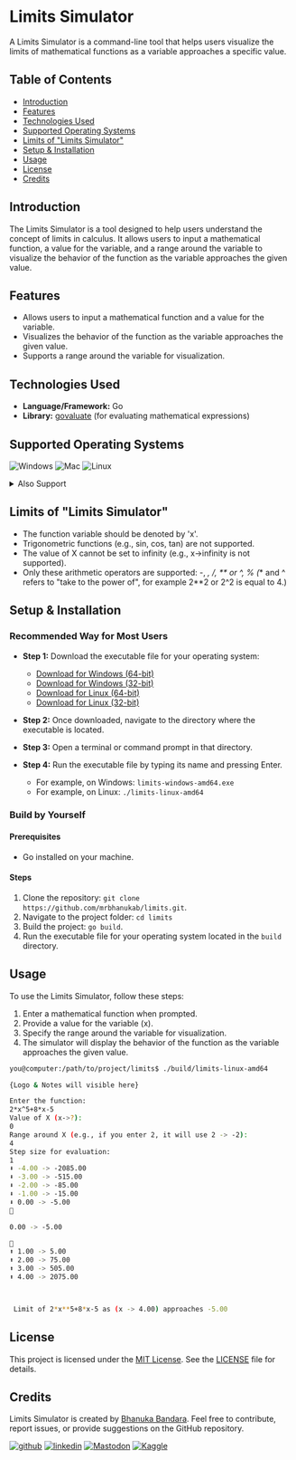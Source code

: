 # Limits Simulator

A Limits Simulator is a command-line tool that helps users visualize the limits of mathematical functions as a variable approaches a specific value.

## Table of Contents
- [Introduction](#introduction)
- [Features](#features)
- [Technologies Used](#technologies-used)
- [Supported Operating Systems](#supported-operating-systems)
- [Limits of "Limits Simulator"](#limits-of-limits-simulator)
- [Setup & Installation](#setup--installation)
- [Usage](#usage)
- [License](#license)
- [Credits](#credits)

## Introduction

The Limits Simulator is a tool designed to help users understand the concept of limits in calculus. It allows users to input a mathematical function, a value for the variable, and a range around the variable to visualize the behavior of the function as the variable approaches the given value.

## Features

- Allows users to input a mathematical function and a value for the variable.
- Visualizes the behavior of the function as the variable approaches the given value.
- Supports a range around the variable for visualization.

## Technologies Used

- **Language/Framework:** Go
- **Library:** [govaluate](https://github.com/Knetic/govaluate) (for evaluating mathematical expressions)

## Supported Operating Systems

![Windows](	https://img.shields.io/badge/Windows-0078D6?style=for-the-badge&logo=windows&logoColor=white)
![Mac](https://img.shields.io/badge/mac%20os-000000?style=for-the-badge&logo=apple&logoColor=white)
![Linux](https://img.shields.io/badge/Linux-FCC624?style=for-the-badge&logo=linux&logoColor=black)

<details>
<summary>Also Support</summary>
<ul>
<li>aix/ppc64</li>
<li>android/386</li>
<li>android/amd64</li>
<li>android/arm</li>
<li>android/arm64</li>
<li>darwin/amd64</li>
<li>darwin/arm64</li>
<li>dragonfly/amd64</li>
<li>freebsd/386</li>
<li>freebsd/amd64</li>
<li>freebsd/arm</li>
<li>freebsd/arm64</li>
<li>freebsd/riscv64</li>
<li>illumos/amd64</li>
<li>ios/amd64</li>
<li>ios/arm64</li>
<li>js/wasm</li>
<li>linux/386</li>
<li>linux/amd64</li>
<li>linux/arm</li>
<li>linux/arm64</li>
<li>linux/loong64</li>
<li>linux/mips</li>
<li>linux/mips64</li>
<li>linux/mips64le</li>
<li>linux/mipsle</li>
<li>linux/ppc64</li>
<li>linux/ppc64le</li>
<li>linux/riscv64</li>
<li>linux/s390x</li>
<li>netbsd/386</li>
<li>netbsd/amd64</li>
<li>netbsd/arm</li>
<li>netbsd/arm64</li>
<li>openbsd/386</li>
<li>openbsd/amd64</li>
<li>openbsd/arm</li>
<li>openbsd/arm64</li>
<li>openbsd/ppc64</li>
<li>plan9/386</li>
<li>plan9/amd64</li>
<li>plan9/arm</li>
<li>solaris/amd64</li>
<li>wasip1/wasm</li>
<li>windows/386</li>
<li>windows/amd64</li>
<li>windows/arm</li>
<li>windows/arm64</li>
</ul>
</details>

## Limits of "Limits Simulator"
- The function variable should be denoted by 'x'.
- Trigonometric functions (e.g., sin, cos, tan) are not supported.
- The value of X cannot be set to infinity (e.g., x->infinity is not supported).
- Only these arithmetic operators are supported: -, *, /, ** or ^, % (** and ^ refers to "take to the power of", for example 2**2 or 2^2 is equal to 4.)

## Setup & Installation

### Recommended Way for Most Users

- **Step 1:** Download the executable file for your operating system:
  - [Download for Windows (64-bit)](./build/limits-windows-amd64.exe)
  - [Download for Windows (32-bit)](./build/limits-windows-386.exe)
  - [Download for Linux (64-bit)](./build/limits-linux-amd64)
  - [Download for Linux (32-bit)](./build/limits-linux-386)

- **Step 2:** Once downloaded, navigate to the directory where the executable is located.
- **Step 3:** Open a terminal or command prompt in that directory.
- **Step 4:** Run the executable file by typing its name and pressing Enter.
  - For example, on Windows: `limits-windows-amd64.exe`
  - For example, on Linux: `./limits-linux-amd64`

### Build by Yourself

#### Prerequisites
- Go installed on your machine.

#### Steps
1. Clone the repository: `git clone https://github.com/mrbhanukab/limits.git`.
2. Navigate to the project folder: `cd limits`
3. Build the project: `go build`.
4. Run the executable file for your operating system located in the `build` directory.


## Usage

To use the Limits Simulator, follow these steps:

1. Enter a mathematical function when prompted.
2. Provide a value for the variable (x).
3. Specify the range around the variable for visualization.
4. The simulator will display the behavior of the function as the variable approaches the given value.

```bash
you@computer:/path/to/project/limits$ ./build/limits-linux-amd64

{Logo & Notes will visible here}

Enter the function:
2*x^5+8*x-5
Value of X (x->?):
0
Range around X (e.g., if you enter 2, it will use 2 -> -2):
4
Step size for evaluation:
1
⬇️ -4.00 -> -2085.00
⬇️ -3.00 -> -515.00
⬇️ -2.00 -> -85.00
⬇️ -1.00 -> -15.00
⬇️ 0.00 -> -5.00
🔽

0.00 -> -5.00

🔼
⬆️ 1.00 -> 5.00
⬆️ 2.00 -> 75.00
⬆️ 3.00 -> 505.00
⬆️ 4.00 -> 2075.00



 Limit of 2*x**5+8*x-5 as (x -> 4.00) approaches -5.00

```

## License

This project is licensed under the [MIT License](https://en.wikipedia.org/wiki/MIT_License). See the [LICENSE](./LICENSE) file for details.

## Credits

Limits Simulator is created by [Bhanuka Bandara](https://github.com/mrbhanukab). Feel free to contribute, report issues, or provide suggestions on the GitHub repository.

[![github](https://img.shields.io/badge/GitHub-100000?style=for-the-badge&logo=github&logoColor=white)](https://github.com/mrbhanukab)
[![linkedin](https://img.shields.io/badge/LinkedIn-0077B5?style=for-the-badge&logo=linkedin&logoColor=white)](https://www.linkedin.com/in/bhanuka-bandara-8a209420a)
[![Mastodon](https://img.shields.io/badge/Mastodon-563acc?style=for-the-badge&logo=Mastodon&logoColor=white)](https://www.kaggle.com/bhanukabandara)
[![Kaggle](https://img.shields.io/badge/Kaggle-20BEFF?style=for-the-badge&logo=Kaggle&logoColor=white)](https://mastodon.social/@mrbhanuka)
